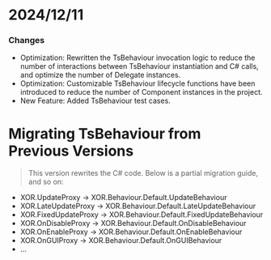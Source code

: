 # 2024/12/11

### Changes
- Optimization: Rewritten the TsBehaviour invocation logic to reduce the number of interactions between TsBehaviour instantiation and C# calls, and optimize the number of Delegate instances.
- Optimization: Customizable TsBehaviour lifecycle functions have been introduced to reduce the number of Component instances in the project.
- New Feature: Added TsBehaviour test cases.

# Migrating TsBehaviour from Previous Versions
> This version rewrites the C# code. Below is a partial migration guide, and so on:

- XOR.UpdateProxy → XOR.Behaviour.Default.UpdateBehaviour
- XOR.LateUpdateProxy → XOR.Behaviour.Default.LateUpdateBehaviour
- XOR.FixedUpdateProxy → XOR.Behaviour.Default.FixedUpdateBehaviour
- XOR.OnDisableProxy → XOR.Behaviour.Default.OnDisableBehaviour
- XOR.OnEnableProxy → XOR.Behaviour.Default.OnEnableBehaviour
- XOR.OnGUIProxy → XOR.Behaviour.Default.OnGUIBehaviour
- ...